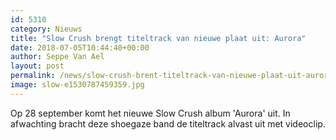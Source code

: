 ```yaml
---
id: 5310
category: Nieuws
title: "Slow Crush brengt titeltrack van nieuwe plaat uit: Aurora"
date: 2018-07-05T10:44:40+00:00
author: Seppe Van Ael
layout: post
permalink: /news/slow-crush-brent-titeltrack-van-nieuwe-plaat-uit-aurora/
image: slow-e1530787459359.jpg
---
```

Op 28 september komt het nieuwe Slow Crush album 'Aurora' uit. In afwachting bracht deze shoegaze band de titeltrack alvast uit met videoclip.
